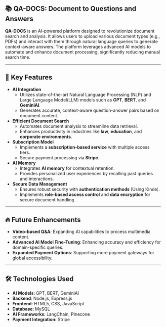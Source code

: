 <h2>📚 QA-DOCS: Document to Questions and Answers </h2>
<p><strong>QA-DOCS</strong> is an AI-powered platform designed to revolutionize document search and analysis. It allows users to upload various document types (e.g., PDFs) and interact with them through natural language queries to generate context-aware answers. The platform leverages advanced AI models to automate and enhance document processing, significantly reducing manual search time.</p>

<hr>

<h2>🚀 Key Features</h2>
<ul>
    <li><strong>AI Integration</strong>
        <ul>
            <li>Utilizes state-of-the-art Natural Language Processing (NLP) and Large Language Model(LLM) models such as <strong>GPT</strong>, <strong>BERT</strong>, and <strong>GeminiAI</strong>.</li>
            <li>Generates accurate, context-aware question-answer pairs based on document content.</li>
        </ul>
    </li>
    <li><strong>Efficient Document Search</strong>
        <ul>
            <li>Automates document analysis to streamline data retrieval.</li>
            <li>Enhances productivity in industries like <strong>law</strong>, <strong>education</strong>, and <strong>corporate environments</strong>.</li>
        </ul>
    </li>
    <li><strong>Subscription Model</strong>
        <ul>
            <li>Implements a <strong>subscription-based service</strong> with multiple access tiers.</li>
            <li>Secure payment processing via <strong>Stripe</strong>.</li>
        </ul>
    </li>
    <li><strong>AI Memory</strong>
        <ul>
            <li>Integrates <strong>AI memory</strong> for contextual retention.</li>
            <li>Provides personalized user experiences by recalling past queries and interactions.</li>
        </ul>
    </li>
    <li><strong>Secure Data Management</strong>
        <ul>
            <li>Ensures robust security with <strong>authentication methods</strong> (Using Kinde).</li>
            <li>Implements <strong>role-based access control</strong> and <strong>data encryption</strong> for secure document handling.</li>
        </ul>
    </li>
</ul>

<hr>

<h2>🔥 Future Enhancements</h2>
<ul>
    <li><strong>Video-based Q&A</strong>: Expanding AI capabilities to process multimedia content.</li>
    <li><strong>Advanced AI Model Fine-Tuning</strong>: Enhancing accuracy and efficiency for domain-specific queries.</li>
    <li><strong>Expanded Payment Options</strong>: Supporting more payment gateways for global accessibility.</li>
</ul>

<hr>

<h2>🛠️ Technologies Used</h2>
<ul>
    <li><strong>AI Models</strong>: GPT, BERT, GeminiAI</li>
    <li><strong>Backend</strong>: Node.js, Express.js</li>
    <li><strong>Frontend</strong>: HTML5, CSS, JavaScript</li>
    <li><strong>Database</strong>: MySQL</li>
    <li><strong>AI Frameworks</strong>: LangChain, Pinecone</li>
    <li><strong>Payment Integration</strong>: Stripe</li>
</ul>
